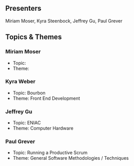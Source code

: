## Presenters

Miriam Moser, Kyra Steenbock, Jeffrey Gu, Paul Grever

## Topics & Themes

### Miriam Moser

* Topic:
* Theme:

### Kyra Weber

* Topic: Bourbon
* Theme: Front End Development

### Jeffrey Gu

* Topic: ENIAC
* Theme: Computer Hardware 

### Paul Grever

* Topic: Running a Productive Scrum
* Theme: General Software Methodologies / Techniques
